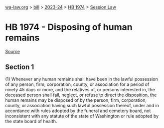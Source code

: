 [wa-law.org](/) > [bill](/bill/) > [2023-24](/bill/2023-24/) > [HB 1974](/bill/2023-24/hb/1974/) > [Session Law](/bill/2023-24/hb/1974/S.SL/)

# HB 1974 - Disposing of human remains

[Source](http://lawfilesext.leg.wa.gov/biennium/2023-24/Pdf/Bills/Session%20Laws/House/1974-S.SL.pdf)

## Section 1
(1) Whenever any human remains shall have been in the lawful possession of any person, firm, corporation, county, or association for a period of ninety 45 days or more, and the relatives of, or persons interested in, the deceased person shall fail, neglect, or refuse to direct the disposition, the human remains may be disposed of by the person, firm, corporation, county, or association having such lawful possession thereof, under and in accordance with rules adopted by the funeral and cemetery board, not inconsistent with any statute of the state of Washington or rule adopted by the state board of health.
